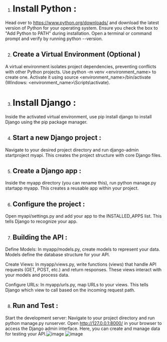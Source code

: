 
1. # Install Python :
 Head over to https://www.python.org/downloads/ and download the latest version of Python for your operating system. Ensure you check the box to "Add Python to PATH" during installation. Open a terminal or command prompt and verify by running python --version.

2. ## Create a Virtual Environment (Optional )
 A virtual environment isolates project dependencies, preventing conflicts with other Python projects. Use python -m venv <environment_name> to create one. Activate it using source <environment_name>/bin/activate (Windows: <environment_name>\Scripts\activate).

3. # Install Django :
 Inside the activated virtual environment, use pip install django to install Django using the pip package manager.

4. ## Start a new Django project :
 Navigate to your desired project directory and run django-admin startproject myapi. This creates the project structure with core Django files.

5. ## Create a Django app :
 Inside the myapp directory (you can rename this), run python manage.py startapp myapp. This creates a reusable app within your project.

6. ## Configure the project :
 Open myapi/settings.py and add your app to the INSTALLED_APPS list. This tells Django to recognize your app.

7.  ## Building the API :

Define Models: In myapp/models.py, create models to represent your data. Models define the database structure for your API.

Create Views:  In myapp/views.py, write functions (views) that handle API requests (GET, POST, etc.) and return responses. These views interact with your models and process data.

Configure URLs: In myapp/urls.py, map URLs to your views. This tells Django which view to call based on the incoming request path.

8. ## Run and Test  :

Start the development server: Navigate to your project directory and run python manage.py runserver. Open http://127.0.0.1:8000/ in your browser to access the Django admin interface. Here, you can create and manage data for testing your API.![image](https://github.com/user-attachments/assets/d0421701-14af-4bd5-bb4b-4f90cd1a0ca5)
![image](https://github.com/user-attachments/assets/8c6c4824-3e3d-4a6c-a8bd-df67025c7cf2)


